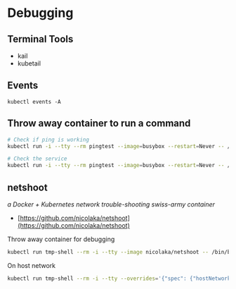 # Debugging

## Terminal Tools
* kail
* kubetail

## Events
```
kubectl events -A
```

## Throw away container to run a command
```sh
# Check if ping is working
kubectl run -i --tty --rm pingtest --image=busybox --restart=Never -- /bin/sh -c "ping ipinfo.no"

# Check the service
kubectl run -i --tty --rm pingtest --image=busybox --restart=Never -- /bin/sh -c "ping http://pod1.myns:3333"
```


## netshoot
*a Docker + Kubernetes network trouble-shooting swiss-army container*

* [https://github.com/nicolaka/netshoot](https://github.com/nicolaka/netshoot)

Throw away container for debugging
```sh
kubectl run tmp-shell --rm -i --tty --image nicolaka/netshoot -- /bin/bash
```

On host network
```sh
kubectl run tmp-shell --rm -i --tty --overrides='{"spec": {"hostNetwork": true}}' --image nicolaka/netshoot -- /bin/bash
```
